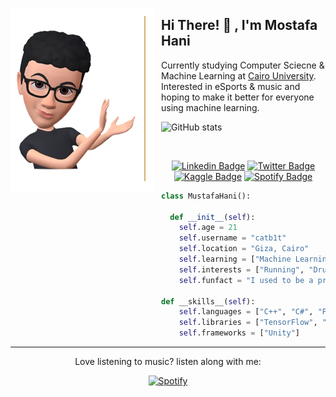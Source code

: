 <p style="text-align: justify; text-indent: 2em">
<img src="header.png" style="float: left;  margin: 0 10px 10px 0;" /> 
<h2>Hi There! 👋 , I'm Mostafa Hani</h2>
Currently studying Computer Sciecne & Machine Learning at <a href="Cairo University">Cairo University</a>. 
Interested in eSports & music and hoping to make it better for everyone using machine learning.
</p>

![GitHub stats](https://github-readme-stats.vercel.app/api?username=catb1t&count_private=true&show_icons=false&theme=ayu-mirage&hide_title=true)

<br />
<div align="center">

[![Linkedin Badge](https://img.shields.io/badge/LinkedIn-0077B5?style=flat-square&logo=linkedin&logoColor=white
)](https://www.linkedin.com/in/catbit/)
[![Twitter Badge](https://img.shields.io/badge/Twitter-1DA1F2?style=flat-square&logo=twitter&logoColor=white
)](https://twitter.com/catb1t)
[![Kaggle Badge](https://img.shields.io/badge/Kaggle-035a7d?style=flat-square&logo=kaggle&logoColor=white)](https://www.kaggle.com/mostafahani)
[![Spotify Badge](https://img.shields.io/badge/Spotify-1ED760?style=flat-square&logo=spotify&logoColor=white&link=https://www.kaggle.com/mostafahani)](https://www.kaggle.com/mostafahani)
</div>

```python
class MustafaHani():
    
  def __init__(self):
    self.age = 21
    self.username = "catb1t"
    self.location = "Giza, Cairo"
    self.learning = ["Machine Learning", "Computer Vision", "Deep Learning"]
    self.interests = ["Running", "Drums", "Esports", "Music"]
    self.funfact = "I used to be a pro CS:GO player"

def __skills__(self):
    self.languages = ["C++", "C#", "Python", "Java"]
    self.libraries = ["TensorFlow", "sklearn", "Matplotlib", "Seaborn"]
    self.frameworks = ["Unity"]
```

---

<div align="center">
Love listening to music? listen along with me:

[![Spotify](https://catb1t.vercel.app/api/spotify)](https://open.spotify.com/user/bingotw)

</div>